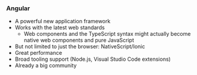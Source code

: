 ### Angular

* A powerful new application framework
* Works with the latest web standards
  * Web components and the TypeScript syntax might actually become native web components and pure JavaScript  
* But not limited to just the browser: NativeScript/Ionic
* Great performance
* Broad tooling support (Node.js, Visual Studio Code extensions)
* Already a big community